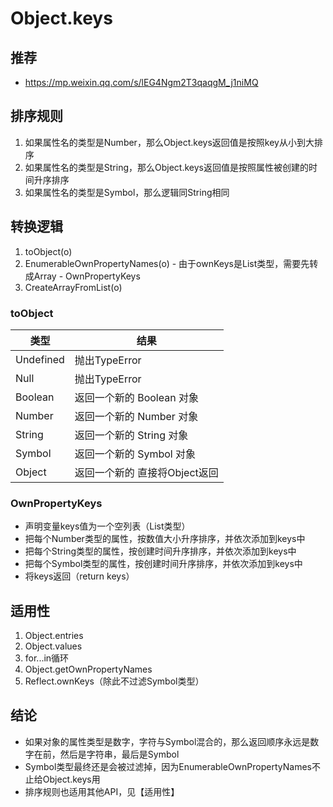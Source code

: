 # Object.keys

## 推荐
  - https://mp.weixin.qq.com/s/lEG4Ngm2T3qaqgM_j1niMQ

## 排序规则
  1. 如果属性名的类型是Number，那么Object.keys返回值是按照key从小到大排序
  2. 如果属性名的类型是String，那么Object.keys返回值是按照属性被创建的时间升序排序
  3. 如果属性名的类型是Symbol，那么逻辑同String相同

## 转换逻辑
  1. toObject(o)
  2. EnumerableOwnPropertyNames(o)
    - 由于ownKeys是List类型，需要先转成Array
    - OwnPropertyKeys
  3. CreateArrayFromList(o)

### toObject
类型 | 结果 |
--- | --- |
Undefined | 抛出TypeError |
Null | 抛出TypeError |
Boolean | 返回一个新的 Boolean 对象 |
Number | 返回一个新的 Number 对象 |
String | 返回一个新的 String 对象 |
Symbol | 返回一个新的 Symbol 对象 |
Object | 返回一个新的 直接将Object返回|

### OwnPropertyKeys
  - 声明变量keys值为一个空列表（List类型）
  - 把每个Number类型的属性，按数值大小升序排序，并依次添加到keys中
  - 把每个String类型的属性，按创建时间升序排序，并依次添加到keys中
  - 把每个Symbol类型的属性，按创建时间升序排序，并依次添加到keys中
  - 将keys返回（return keys）

## 适用性
  1. Object.entries
  2. Object.values
  3. for...in循环
  4. Object.getOwnPropertyNames
  5. Reflect.ownKeys（除此不过滤Symbol类型）

## 结论
  - 如果对象的属性类型是数字，字符与Symbol混合的，那么返回顺序永远是数字在前，然后是字符串，最后是Symbol
  - Symbol类型最终还是会被过滤掉，因为EnumerableOwnPropertyNames不止给Object.keys用
  - 排序规则也适用其他API，见【适用性】




